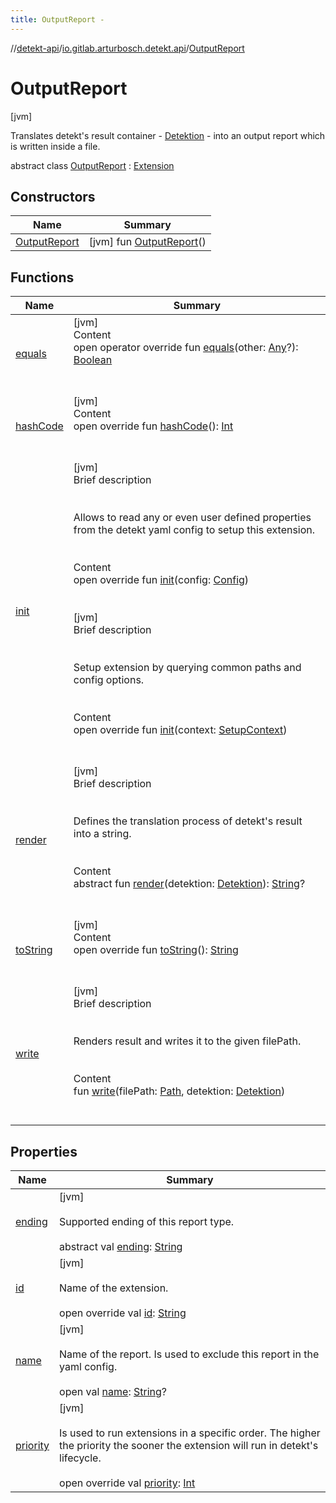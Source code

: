 ```yaml
---
title: OutputReport -
---
```

//[detekt-api](../../index.md)/[io.gitlab.arturbosch.detekt.api](../index.md)/[OutputReport](index.md)



# OutputReport  
 [jvm] 

Translates detekt's result container - [Detektion](../-detektion/index.md) - into an output report which is written inside a file.

abstract class [OutputReport](index.md) : [Extension](../-extension/index.md)   


## Constructors  
  
|  Name|  Summary| 
|---|---|
| [OutputReport](-output-report.md)|  [jvm] fun [OutputReport](-output-report.md)()   <br>


## Functions  
  
|  Name|  Summary| 
|---|---|
| [equals](https://kotlinlang.org/api/latest/jvm/stdlib/kotlin/-any/equals.html)| [jvm]  <br>Content  <br>open operator override fun [equals](https://kotlinlang.org/api/latest/jvm/stdlib/kotlin/-any/equals.html)(other: [Any](https://kotlinlang.org/api/latest/jvm/stdlib/kotlin/-any/index.html)?): [Boolean](https://kotlinlang.org/api/latest/jvm/stdlib/kotlin/-boolean/index.html)  <br><br><br>
| [hashCode](https://kotlinlang.org/api/latest/jvm/stdlib/kotlin/-any/hash-code.html)| [jvm]  <br>Content  <br>open override fun [hashCode](https://kotlinlang.org/api/latest/jvm/stdlib/kotlin/-any/hash-code.html)(): [Int](https://kotlinlang.org/api/latest/jvm/stdlib/kotlin/-int/index.html)  <br><br><br>
| [init](../-extension/init.md)| [jvm]  <br>Brief description  <br><br><br>Allows to read any or even user defined properties from the detekt yaml config to setup this extension.<br><br>  <br>Content  <br>open override fun [init](../-extension/init.md)(config: [Config](../-config/index.md))  <br><br><br>[jvm]  <br>Brief description  <br><br><br>Setup extension by querying common paths and config options.<br><br>  <br>Content  <br>open override fun [init](../-extension/init.md)(context: [SetupContext](../-setup-context/index.md))  <br><br><br>
| [render](render.md)| [jvm]  <br>Brief description  <br><br><br>Defines the translation process of detekt's result into a string.<br><br>  <br>Content  <br>abstract fun [render](render.md)(detektion: [Detektion](../-detektion/index.md)): [String](https://kotlinlang.org/api/latest/jvm/stdlib/kotlin/-string/index.html)?  <br><br><br>
| [toString](https://kotlinlang.org/api/latest/jvm/stdlib/kotlin/-any/to-string.html)| [jvm]  <br>Content  <br>open override fun [toString](https://kotlinlang.org/api/latest/jvm/stdlib/kotlin/-any/to-string.html)(): [String](https://kotlinlang.org/api/latest/jvm/stdlib/kotlin/-string/index.html)  <br><br><br>
| [write](write.md)| [jvm]  <br>Brief description  <br><br><br>Renders result and writes it to the given filePath.<br><br>  <br>Content  <br>fun [write](write.md)(filePath: [Path](https://docs.oracle.com/javase/8/docs/api/java/nio/file/Path.html), detektion: [Detektion](../-detektion/index.md))  <br><br><br>


## Properties  
  
|  Name|  Summary| 
|---|---|
| [ending](index.md#io.gitlab.arturbosch.detekt.api/OutputReport/ending/#/PointingToDeclaration/)|  [jvm] <br><br>Supported ending of this report type.<br><br>abstract val [ending](index.md#io.gitlab.arturbosch.detekt.api/OutputReport/ending/#/PointingToDeclaration/): [String](https://kotlinlang.org/api/latest/jvm/stdlib/kotlin/-string/index.html)   <br>
| [id](index.md#io.gitlab.arturbosch.detekt.api/OutputReport/id/#/PointingToDeclaration/)|  [jvm] <br><br>Name of the extension.<br><br>open override val [id](index.md#io.gitlab.arturbosch.detekt.api/OutputReport/id/#/PointingToDeclaration/): [String](https://kotlinlang.org/api/latest/jvm/stdlib/kotlin/-string/index.html)   <br>
| [name](index.md#io.gitlab.arturbosch.detekt.api/OutputReport/name/#/PointingToDeclaration/)|  [jvm] <br><br>Name of the report. Is used to exclude this report in the yaml config.<br><br>open val [name](index.md#io.gitlab.arturbosch.detekt.api/OutputReport/name/#/PointingToDeclaration/): [String](https://kotlinlang.org/api/latest/jvm/stdlib/kotlin/-string/index.html)?   <br>
| [priority](index.md#io.gitlab.arturbosch.detekt.api/OutputReport/priority/#/PointingToDeclaration/)|  [jvm] <br><br>Is used to run extensions in a specific order. The higher the priority the sooner the extension will run in detekt's lifecycle.<br><br>open override val [priority](index.md#io.gitlab.arturbosch.detekt.api/OutputReport/priority/#/PointingToDeclaration/): [Int](https://kotlinlang.org/api/latest/jvm/stdlib/kotlin/-int/index.html)   <br>

